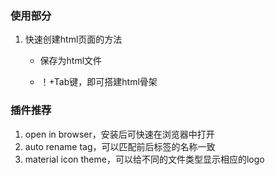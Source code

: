### 使用部分

1. 快速创建html页面的方法

   - 保存为html文件

   - ！+Tab键，即可搭建html骨架

### 插件推荐

1. open in browser，安装后可快速在浏览器中打开
2. auto rename tag，可以匹配前后标签的名称一致
3. material icon theme，可以给不同的文件类型显示相应的logo

